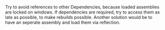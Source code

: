 ﻿Try to avoid references to other Dependencies, because loaded assemblies are locked on windows.
If dependencies are required, try to access them as late as possible, to make rebuilds possible.
Another solution would be to have an seperate assembly and load them via reflection.
